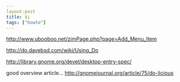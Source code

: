 ```yaml
---
layout:post
title: $i
tags: ["howto"]
---
```




http://www.ubooboo.net/zimPage.php?page=Add_Menu_Item

http://do.davebsd.com/wiki/Using_Do

http://library.gnome.org/devel/desktop-entry-spec/


good overview article...
http://gnomejournal.org/article/75/do-licious


